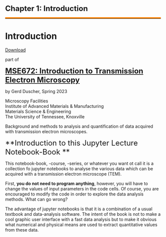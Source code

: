 <font size = "5"> **Chapter 1: Introduction** </font>


<hr style="height:1px;border-top:4px solid #FF8200" />

# Introduction
[Download](https://raw.githubusercontent.com/gduscher/MSE672-Introduction-to-TEM//main/Introduction/CH1_00-Introduction.ipynb)

part of 

<font size = "5"> **[MSE672:  Introduction to Transmission Electron Microscopy](../_MSE672_Intro_TEM.ipynb)**</font>


by Gerd Duscher, Spring 2023

Microscopy Facilities<br>
Institute of Advanced Materials & Manufacturing<br>
Materials Science & Engineering<br>
The University of Tennessee, Knoxville

Background and methods to analysis and quantification of data acquired with transmission electron microscopes.


<font size = "5"> **Introduction to this Jupyter Lecture Notebook-Book
** </font>

This notebook-book, -course, -series, or whatever you want ot call it is a collection fo jupyter notebooks to analyse the various data which can be acquired with a transmission electron microscope (TEM).

First, **you do not need to program anything**, however, you will have to change the values of input parameters in the code cells. Of course, you are encouraged to modify the code in order to explore the data analysis methods. What can go wrong?

The advantage of jupyter notebooks is that it is a combination of a usual textbook and data-analysis software. The intent of the book is not to make a cool graphic user interface with a fast data analysis but to make it obvious what numerical and physical means are used to extract quantitative values from these data.

